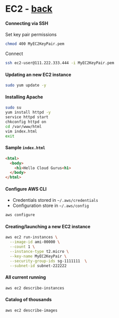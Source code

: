 
# EC2 - [back](README.md)

#### Connecting via SSH

Set key pair permissions

```bash
chmod 400 MyEC2KeyPair.pem
```

Connect

```bash
ssh ec2-user@111.222.333.444 -i MyEC2KeyPair.pem
```

#### Updating an new EC2 instance

```bash
sudo yum update -y
```

#### Installing Apache

```bash
sudo su
yum install httpd -y
service httpd start
chkconfig httpd on
cd /var/www/html
vim index.html
exit
```

#### Sample `index.html`

```html
<html>
  <body>
    <h1>Hello Cloud Gurus<h1>
  </body>
</html>
```

#### Configure AWS CLI
* Credentials stored in `~/.aws/credentials`
* Configuration store in `~/.aws/config`

```bash
aws configure
```

#### Creating/launching a new EC2 instance

```bash
aws ec2 run-instances \
  --image-id ami-00000 \
  --count 1 \
  --instance-type t2.micro \
  --key-name MyEC2KeyPair \
  --security-group-ids sg-1111111  \
  --subnet-id subnet-222222
  ```

#### All current running

```bash
aws ec2 describe-instances
```

#### Catalog of thousands

```bash
aws ec2 describe-images
```
